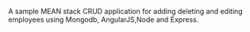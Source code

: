 A sample MEAN stack CRUD application for adding deleting and editing employees using Mongodb, AngularJS,Node and Express.
